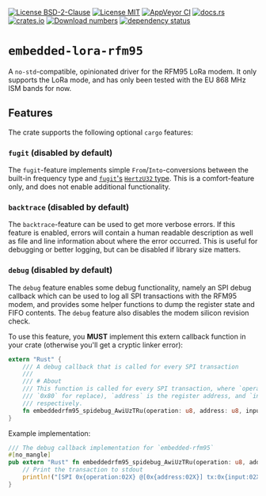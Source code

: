 [![License BSD-2-Clause](https://img.shields.io/badge/License-BSD--2--Clause-blue.svg)](https://opensource.org/licenses/BSD-2-Clause)
[![License MIT](https://img.shields.io/badge/License-MIT-blue.svg)](https://opensource.org/licenses/MIT)
[![AppVeyor CI](https://ci.appveyor.com/api/projects/status/github/KizzyCode/embedded-lora-rust?svg=true)](https://ci.appveyor.com/project/KizzyCode/embedded-lora-rust)
[![docs.rs](https://docs.rs/embedded-lora-rfm95/badge.svg)](https://docs.rs/embedded-lora-rfm95)
[![crates.io](https://img.shields.io/crates/v/embedded-lora-rfm95.svg)](https://crates.io/crates/embedded-lora-rfm95)
[![Download numbers](https://img.shields.io/crates/d/embedded-lora.svg)](https://crates.io/crates/embedded-lora-rfm95)
[![dependency status](https://deps.rs/crate/embedded-lora-rfm95/latest/status.svg)](https://deps.rs/crate/embedded-lora-rfm95)

# `embedded-lora-rfm95`
A `no-std`-compatible, opinionated driver for the RFM95 LoRa modem. It only supports the LoRa mode, and has only been
tested with the EU 868 MHz ISM bands for now.

## Features
The crate supports the following optional `cargo` features:

### `fugit` (disabled by default)
The `fugit`-feature implements simple `From`/`Into`-conversions between the built-in frequency type and
[`fugit`'s](https://crates.io/crates/fugit) [`HertzU32` type](https://docs.rs/fugit/latest/fugit/type.HertzU32.html).
This is a comfort-feature only, and does not enable additional functionality.

### `backtrace` (disabled by default)
The `backtrace`-feature can be used to get more verbose errors. If this feature is enabled, errors will contain a human
readable description as well as file and line information about where the error occurred. This is useful for debugging
or better logging, but can be disabled if library size matters.

### `debug` (disabled by default)
The `debug` feature enables some debug functionality, namely an SPI debug callback which can be used to log all SPI
transactions with the RFM95 modem, and provides some helper functions to dump the register state and FIFO contents. The
`debug` feature also disables the modem silicon revision check.

To use this feature, you __MUST__ implement this extern callback function in your crate (otherwise you'll get a cryptic
linker error):
```rust
extern "Rust" {
    /// A debug callback that is called for every SPI transaction
    /// 
    /// # About
    /// This function is called for every SPI transaction, where `operation` is the operation type (`0x00` for read,
    /// `0x80` for replace), `address` is the register address, and `input` and `output` are the values written and read
    /// respectively.
    fn embeddedrfm95_spidebug_AwiUzTRu(operation: u8, address: u8, input: u8, output: u8);
}
```

Example implementation:
```rust
/// The debug callback implementation for `embedded-rfm95`
#[no_mangle]
pub extern "Rust" fn embeddedrfm95_spidebug_AwiUzTRu(operation: u8, address: u8, input: u8, output: u8) {
    // Print the transaction to stdout
    println!("[SPI 0x{operation:02X} @[0x{address:02X}] tx:0x{input:02X} rx:0x{output:02X}");
}
```
